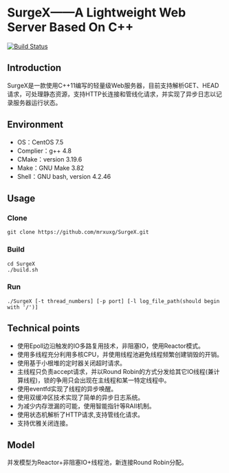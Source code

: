 # SurgeX——A Lightweight Web Server Based On C++
[![Build Status](https://travis-ci.com/mrxuxg/WebServer.svg?branch=master)](https://travis-ci.com/mrxuxg/WebServer)
## Introduction
SurgeX是一款使用C++11编写的轻量级Web服务器，目前支持解析GET、HEAD请求，可处理静态资源，支持HTTP长连接和管线化请求，并实现了异步日志以记录服务器运行状态。
## Environment
- OS：CentOS  7.5
- Complier：g++ 4.8
- CMake：version 3.19.6
- Make：GNU Make 3.82
- Shell：GNU bash, version 4.2.46
## Usage
### Clone
```shell
git clone https://github.com/mrxuxg/SurgeX.git
```
### Build
```shell
cd SurgeX
./build.sh
```
### Run
```shell
./SurgeX [-t thread_numbers] [-p port] [-l log_file_path(should begin with '/')]
```
## Technical points
- 使用Epoll边沿触发的IO多路复用技术，非阻塞IO，使用Reactor模式。
- 使用多线程充分利用多核CPU，并使用线程池避免线程频繁创建销毁的开销。
- 使用基于小根堆的定时器关闭超时请求。
- 主线程只负责accept请求，并以Round Robin的方式分发给其它IO线程(兼计算线程)，锁的争用只会出现在主线程和某一特定线程中。
- 使用eventfd实现了线程的异步唤醒。
- 使用双缓冲区技术实现了简单的异步日志系统。
- 为减少内存泄漏的可能，使用智能指针等RAII机制。
- 使用状态机解析了HTTP请求,支持管线化请求。
- 支持优雅关闭连接。  
## Model
并发模型为Reactor+非阻塞IO+线程池，新连接Round Robin分配。
